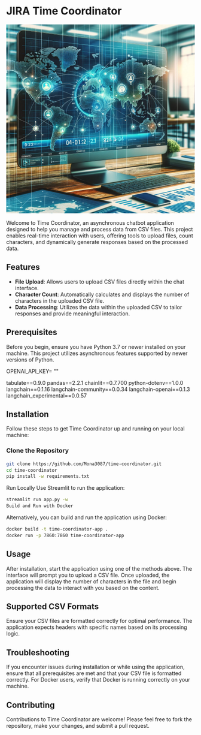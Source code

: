 # JIRA Time Coordinator
![alt text](CrossTimeCoordinator.png)

Welcome to Time Coordinator, an asynchronous chatbot application designed to help you manage and process data from CSV files. This project enables real-time interaction with users, offering tools to upload files, count characters, and dynamically generate responses based on the processed data.

## Features

- **File Upload**: Allows users to upload CSV files directly within the chat interface.
- **Character Count**: Automatically calculates and displays the number of characters in the uploaded CSV file.
- **Data Processing**: Utilizes the data within the uploaded CSV to tailor responses and provide meaningful interaction.

## Prerequisites

Before you begin, ensure you have Python 3.7 or newer installed on your machine. This project utilizes asynchronous features supported by newer versions of Python.

OPENAI_API_KEY= ""

tabulate==0.9.0
pandas==2.2.1
chainlit==0.7.700
python-dotenv==1.0.0
langchain==0.1.16
langchain-community==0.0.34
langchain-openai==0.1.3
langchain_experimental==0.0.57

## Installation

Follow these steps to get Time Coordinator up and running on your local machine:

### Clone the Repository

```bash
git clone https://github.com/Mona3087/time-coordinator.git
cd time-coordinator
pip install -w requirements.txt
```

Run Locally
Use Streamlit to run the application:

```bash
streamlit run app.py -w
Build and Run with Docker
```
Alternatively, you can build and run the application using Docker:

```bash
docker build -t time-coordinator-app .
docker run -p 7860:7860 time-coordinator-app
```

## Usage

After installation, start the application using one of the methods above. The interface will prompt you to upload a CSV file. Once uploaded, the application will display the number of characters in the file and begin processing the data to interact with you based on the content.

## Supported CSV Formats
Ensure your CSV files are formatted correctly for optimal performance. The application expects headers with specific names based on its processing logic.

## Troubleshooting

If you encounter issues during installation or while using the application, ensure that all prerequisites are met and that your CSV file is formatted correctly. For Docker users, verify that Docker is running correctly on your machine.

## Contributing

Contributions to Time Coordinator are welcome! Please feel free to fork the repository, make your changes, and submit a pull request.
